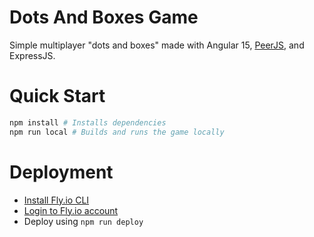 # Dots And Boxes Game

Simple multiplayer "dots and boxes" made with Angular 15, [PeerJS](https://peerjs.com/), and ExpressJS.

# Quick Start

```bash
npm install # Installs dependencies
npm run local # Builds and runs the game locally
```

# Deployment

 - [Install Fly.io CLI](https://fly.io/docs/hands-on/install-flyctl/)
 - [Login to Fly.io account](https://fly.io/docs/getting-started/log-in-to-fly/)
 - Deploy using `npm run deploy`